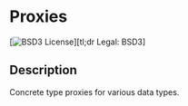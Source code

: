 Proxies
=======

[![BSD3 License](http://img.shields.io/badge/license-BSD3-brightgreen.svg)][tl;dr Legal: BSD3]


Description
-----------

Concrete type proxies for various data types.
